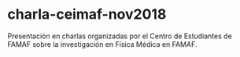 # charla-ceimaf-nov2018
Presentación en charlas organizadas por el Centro de Estudiantes de FAMAF sobre la investigación en Física Médica en FAMAF.
